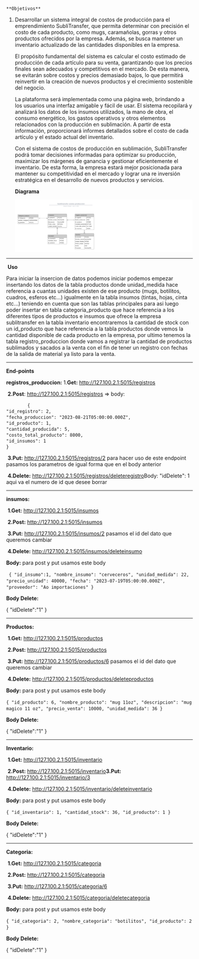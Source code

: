 	**Objetivos**

1. Desarrollar un sistema integral de costos de producción para el emprendimiento SubliTransfer, que permita determinar con precisión el costo de cada producto, como mugs, caramañolas, gorras y otros productos ofrecidos por la empresa. Además, se busca mantener un inventario actualizado de las cantidades disponibles en la empresa.

   El propósito fundamental del sistema es calcular el costo estimado de producción de cada artículo para su venta, garantizando que los precios finales sean adecuados y competitivos en el mercado. De esta manera, se evitarán sobre costos y precios demasiado bajos, lo que permitirá reinvertir en la creación de nuevos productos y el crecimiento sostenible del negocio.

   La plataforma será implementada como una página web, brindando a los usuarios una interfaz amigable y fácil de usar. El sistema recopilará y analizará los datos de los insumos utilizados, la mano de obra, el consumo energético, los gastos operativos y otros elementos relacionados con la producción en sublimación. A partir de esta información, proporcionará informes detallados sobre el costo de cada artículo y el estado actual del inventario.

   Con el sistema de costos de producción en sublimación, SubliTransfer podrá tomar decisiones informadas para optimizar su producción, maximizar los márgenes de ganancia y gestionar eficientemente el inventario. De esta forma, la empresa estará mejor posicionada para mantener su competitividad en el mercado y lograr una re inversión estratégica en el desarrollo de nuevos productos y servicios.

   **Diagrama**

   ![image-20230717092047292](https://github.com/StivenCarvajalCampus/proyectoproduccion/blob/master/imagenes/Diagrama%20en%20blanco.png)
   
   

------

​																			**Uso** 

Para iniciar la insercion de datos podemos iniciar podemos empezar insertando los datos de la tabla productos donde unidad_medida hace referencia a cuantas unidades existen de ese producto (mugs, botilitos, cuadros, esferos etc...) igualmente en la tabla insumos (tintas, hojas, cinta etc...) teniendo en cuenta que son las tablas principales para asi luego poder insertar en tabla categoria_producto que hace referencia a los diferentes tipos de productos e insumos que ofrece la empresa sublitransfer en la tabla inventario encontraremos la cantidad de stock con un id_producto que hace referencia a la tabla productos donde vemos la cantidad disponible de cada producto en la empresa, por ultimo tenemos la tabla registro_produccion donde vamos a registrar la cantidad de productos sublimados y sacados a la venta con el fin de tener un registro con fechas de la salida de material ya listo para la venta.

 

------

**End-points**

**registros_produccion:**
			1.**Get:** http://127.100.2.1:5015/registros 

​			**2.Post**: http://127.100.2.1:5015/registros => body:

		    {
	"id_registro": 2,
	"fecha_produccion": "2023-08-21T05:00:00.000Z",
	"id_producto": 1,
	"cantidad_producida": 5,
	"costo_total_producto": 8000,
	"id_insumos": 1
	}

​				**3.Put:** http://127.100.2.1:5015/registros/2 para hacer uso de este endpoint pasamos los parametros de igual forma que en el body anterior

​					**4.Delete:** http://127.100.2.1:5015/registros/deleteregistro 
​					Body: "idDelete": 1 aqui va el numero de id que desee borrar

------



**insumos:** 

​				**1.Get:** http://127.100.2.1:5015/insumos

​				**2.Post:** http://127.100.2.1:5015/insumos 

​				**3.Put:** http://127.100.2.1:5015/insumos/2  pasamos el id del dato que queremos cambiar 

​				**4.Delete:** http://127.100.2.1:5015/insumos/deleteinsumo 

**Body:**  para post y put usamos este body 

` {
   "id_insumo":1,
    "nombre_insumo": "cerveceros",
    "unidad_medida": 22,
    "precio_unidad": 40000,
    "fecha": "2023-07-19T05:00:00.000Z",
    "proveedor": "Ao importaciones"
  }`

**Body Delete:** 

{
  "idDelete":"1"
}

------

**Productos:**  

​						**1.Get:** http://127.100.2.1:5015/productos

​						**2.Post:** http://127.100.2.1:5015/productos

​						**3.Put:** http://127.100.2.1:5015/productos/6 pasamos el id del dato que queremos cambiar 

​						**4.Delete:** http://127.100.2.1:5015/productos/deleteproductos 

**Body:**  para post y put usamos este body 

`{
  "id_producto": 6,
    "nombre_producto": "mug 11oz",
    "descripcion": "mug magico 11 oz",
    "precio_venta": 10000,
    "unidad_medida": 36
}`

**Body Delete:** 

{
  "idDelete":"1"
}

------

**Inventario:** 

​						**1.Get:** http://127.100.2.1:5015/inventario

​						**2.Post:** http://127.100.2.1:5015/inventario
​						**3.Put:** http://127.100.2.1:5015/inventario/3

​						**4.Delete:** http://127.100.2.1:5015/inventario/deleteinventario

**Body:**  para post y put usamos este body 

`{
   "id_inventario": 1,
    "cantidad_stock": 36,
    "id_producto": 1
}`

**Body Delete:** 

{
  "idDelete":"1"
}

------

**Categoria:** 

​						**1.Get:** http://127.100.2.1:5015/categoria

​						**2.Post:** http://127.100.2.1:5015/categoria

​						**3.Put:** http://127.100.2.1:5015/categoria/6

​						**4.Delete:** http://127.100.2.1:5015/categoria/deletecategoria

**Body:**  para post y put usamos este body 

`{
    "id_categoria": 2,
    "nombre_categoria": "botilitos",
    "id_producto": 2
  }`

**Body Delete:** 

{
  "idDelete":"1"
}
